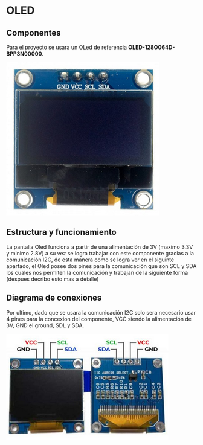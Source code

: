 
# OLED
## Componentes
Para el proyecto se usara un OLed de referencia **OLED-128O064D-BPP3N00000**.

![Screenshot](/Imagenes/Elooled.png)

## Estructura y funcionamiento 
La pantalla Oled funciona a partir de una alimentación de 3V (maximo 3.3V y minimo 2.8V) a su vez se logra trabajar con este componente gracias a la comunicación I2C, de esta manera como se logra ver en el siguinte apartado, el Oled posee dos pines para la comunicación que son SCL y SDA los cuales nos permiten la comunicación y trabajan de la siguiente forma (despues decribo esto mas a detalle)
## Diagrama de conexiones
Por ultimo, dado que se usara la comunicación I2C solo sera necesario usar 4 pines para la concexion del componente, VCC siendo la alimentación de 3V, GND el ground, SDL y SDA.

![Screenshot](/Imagenes/ElOled.png)
